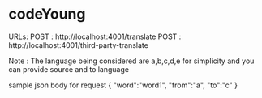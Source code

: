 # codeYoung

URLs:
  POST : http://localhost:4001/translate
  POST : http://localhost:4001/third-party-translate

Note : The language being considered are a,b,c,d,e for simplicity
and you can provide source and to language

sample json body for request
  {
    "word":"word1",
    "from":"a",
    "to":"c"
  }
